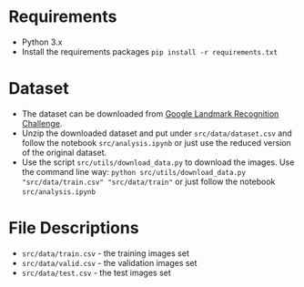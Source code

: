 
# Requirements
- Python 3.x
- Install the requirements packages `pip install -r requirements.txt`

# Dataset
- The dataset can be downloaded from [Google Landmark Recognition Challenge](https://www.kaggle.com/c/landmark-recognition-challenge/data).
- Unzip the downloaded dataset and put under `src/data/dataset.csv` and follow the notebook `src/analysis.ipynb` or just use the reduced version of the original dataset.
- Use the script `src/utils/download_data.py` to download the images. Use the command line way: `python src/utils/download_data.py "src/data/train.csv" "src/data/train"` or just follow the notebook `src/analysis.ipynb`

# File Descriptions
- `src/data/train.csv` - the training images set
- `src/data/valid.csv` - the validation images set
- `src/data/test.csv` - the test images set

